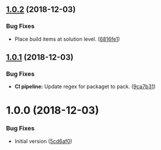 ## [1.0.2](https://github.com/lluchmk/Cache.Core.AOP/compare/v1.0.1...v1.0.2) (2018-12-03)


### Bug Fixes

* Place build items at solution level. ([6816fe1](https://github.com/lluchmk/Cache.Core.AOP/commit/6816fe1))

## [1.0.1](https://github.com/lluchmk/Cache.Core.AOP/compare/v1.0.0...v1.0.1) (2018-12-03)


### Bug Fixes

* **CI pipeline:** Update regex for packaget to pack. ([9ca7b31](https://github.com/lluchmk/Cache.Core.AOP/commit/9ca7b31))

# 1.0.0 (2018-12-03)


### Bug Fixes

* Initial version ([5cd6af0](https://github.com/lluchmk/Cache.Core.AOP/commit/5cd6af0))
